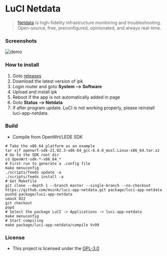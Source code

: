 # LuCI Netdata
> [Netdata][] is high-fidelity infrastructure monitoring and troubleshooting.
Open-source, free, preconfigured, opinionated, and always real-time.

### Screenshots

![demo](.img/demo.png "demo")  

### How to install

1. Goto [releases](https://github.com/muink/luci-app-netdata/tree/releases)
2. Download the latest version of ipk
3. Login router and goto **System --> Software**
4. Upload and install ipk
5. Reboot if the app is not automatically added in page
6. Goto **Status --> Netdata**
7. If after program update. LuCI is not working properly, please reinstall luci-app-netdata.

### Build

- Compile from OpenWrt/LEDE SDK

```
# Take the x86_64 platform as an example
tar xjf openwrt-sdk-21.02.3-x86-64_gcc-8.4.0_musl.Linux-x86_64.tar.xz
# Go to the SDK root dir
cd OpenWrt-sdk-*-x86_64_*
# First run to generate a .config file
make menuconfig
./scripts/feeds update -a
./scripts/feeds install -a
# Get Makefile
git clone --depth 1 --branch master --single-branch --no-checkout https://github.com/muink/luci-app-netdata.git package/luci-app-netdata
pushd package/luci-app-netdata
umask 022
git checkout
popd
# Select the package LuCI -> Applications -> luci-app-netdata
make menuconfig
# Start compiling
make package/luci-app-netdata/compile V=99
```

[Netdata]: https://github.com/netdata/netdata

### License

- This project is licensed under the [GPL-3.0](https://www.gnu.org/licenses/gpl-3.0.html)
